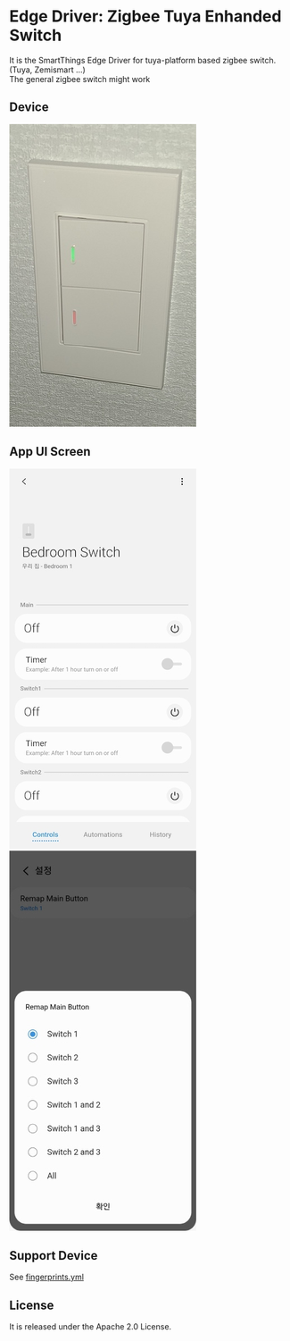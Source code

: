 # Edge Driver: Zigbee Tuya Enhanded Switch 
It is the SmartThings Edge Driver for tuya-platform based zigbee switch. (Tuya, Zemismart ...)   
The general zigbee switch might work

## Device
![device](resource/readme_images/device1.jpg)

## App UI Screen
![ui](resource/readme_images/app1.jpg)
![ui](resource/readme_images/app2.jpg)

## Support Device
See [fingerprints.yml](./fingerprints.yml)

## License
It is released under the Apache 2.0 License.